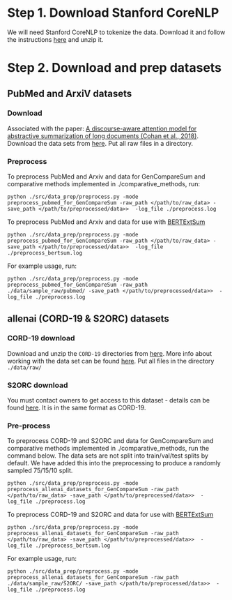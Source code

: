 #  Step 1. Download Stanford CoreNLP
We will need Stanford CoreNLP to tokenize the data. Download it and follow the instructions [here](https://stanfordnlp.github.io/CoreNLP/) and unzip it.

# Step 2. Download and prep datasets 

## PubMed and ArxiV datasets

### Download
Associated with the paper: [A discourse-aware attention model for abstractive summarization of long documents (Cohan et al., 2018)](https://aclanthology.org/N18-2097.pdf). Download the data sets from [here](https://github.com/armancohan/long-summarization). Put all raw files in a directory.

### Preprocess

To preprocess PubMed and Arxiv and data for GenCompareSum and comparative methods implemented in ./comparative_methods, run:

```
python ./src/data_prep/preprocess.py -mode preprocess_pubmed_for_GenCompareSum -raw_path </path/to/raw_data> -save_path </path/to/preprocessed/data>>  -log_file ./preprocess.log
```
To preprocess PubMed and Arxiv and data for use with [BERTExtSum](https://github.com/nlpyang/PreSumm)

```
python ./src/data_prep/preprocess.py -mode preprocess_pubmed_for_GenCompareSum -raw_path </path/to/raw_data> -save_path </path/to/preprocessed/data>>  -log_file ./preprocess_bertsum.log
```
For example usage, run:
```
python ./src/data_prep/preprocess.py -mode preprocess_pubmed_for_GenCompareSum -raw_path ./data/sample_raw/pubmed/ -save_path </path/to/preprocessed/data>>  -log_file ./preprocess.log
```


## allenai (CORD-19 & S2ORC) datasets

### CORD-19 download
Download and unzip the `CORD-19` directories from [here](https://allenai.org/data/cord-19). More info about working with the data set can be found [here](https://github.com/allenai/cord19). Put all files in the directory `./data/raw/`

### S2ORC download
You must contact owners to get access to this dataset - details can be found [here](https://github.com/allenai/s2orc). It is in the same format as CORD-19.

### Pre-process
To preprocess CORD-19 and S2ORC and data for GenCompareSum and comparative methods implemented in ./comparative_methods, run the command below. The data sets are not split into train/val/test splits by default. We have added this into the preprocessing to produce a randomly sampled 75/15/10 split. 

```
python ./src/data_prep/preprocess.py -mode preprocess_allenai_datasets_for_GenCompareSum -raw_path </path/to/raw_data> -save_path </path/to/preprocessed/data>>  -log_file ./preprocess.log
```
To preprocess CORD-19 and S2ORC and data for use with [BERTExtSum](https://github.com/nlpyang/PreSumm)

```
python ./src/data_prep/preprocess.py -mode preprocess_allenai_datasets_for_GenCompareSum -raw_path </path/to/raw_data> -save_path </path/to/preprocessed/data>>  -log_file ./preprocess_bertsum.log
```

For example usage, run:
```
python ./src/data_prep/preprocess.py -mode preprocess_allenai_datasets_for_GenCompareSum -raw_path ./data/sample_raw/S2ORC/ -save_path </path/to/preprocessed/data>>  -log_file ./preprocess.log
```




